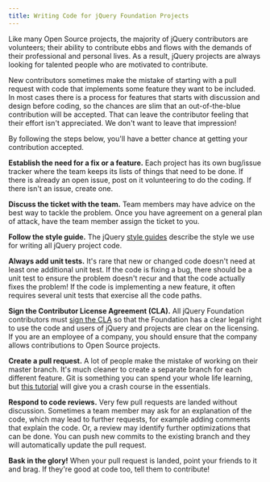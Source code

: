 ```yaml
---
title: Writing Code for jQuery Foundation Projects
---
```


Like many Open Source projects, the majority of jQuery contributors are volunteers; their ability to contribute ebbs and flows with the demands of their professional and personal lives. As a result, jQuery projects are always looking for talented people who are motivated to contribute.

New contributors sometimes make the mistake of starting with a pull request with code that implements some feature they want to be included. In most cases there is a process for features that starts with discussion and design before coding, so the chances are slim that an out-of-the-blue contribution will be accepted. That can leave the contributor feeling that their effort isn't appreciated. We don't want to leave that impression!

By following the steps below, you'll have a better chance at getting your contribution accepted.

**Establish the need for a fix or a feature.** Each project has its own bug/issue tracker where the team keeps its lists of things that need to be done. If there is already an open issue, post on it volunteering to do the coding. If there isn't an issue, create one. 

**Discuss the ticket with the team.** Team members may have advice on the best way to tackle the problem. Once you have agreement on a general plan of attack, have the team member assign the ticket to you.

**Follow the style guide.** The jQuery [style guides](style-guide.md) describe the style we use for writing all jQuery project code.

**Always add unit tests.** It's rare that new or changed code doesn't need at least one additional unit test. If the code is fixing a bug, there should be a unit test to ensure the problem doesn't recur and that the code actually fixes the problem! If the code is implementing a new feature, it often requires several unit tests that exercise all the code paths.

**Sign the Contributor License Agreement (CLA).** All jQuery Foundation contributors must [sign the CLA](CLA.md) so that the Foundation has a clear legal right to use the code and users of jQuery and projects are clear on the licensing. If you are an employee of a company, you should ensure that the company allows contributions to Open Source projects.

**Create a pull request.** A lot of people make the mistake of working on their master branch. It's much cleaner to create a separate branch for each different feature. Git is something you can spend your whole life learning, but [this tutorial](commits-and-pull-requests.md) will give you a crash course in the essentials.

**Respond to code reviews.** Very few pull requests are landed without discussion. Sometimes a team member may ask for an explanation of the code, which may lead to further requests, for example adding comments that explain the code. Or, a review may identify further optimizations that can be done. You can push new commits to the existing branch and they will automatically update the pull request.

**Bask in the glory!** When your pull request is landed, point your friends to it and brag. If they're good at code too, tell them to contribute!


